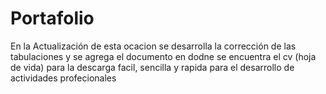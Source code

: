 # Portafolio

En la Actualización de esta ocacion se desarrolla la corrección de las tabulaciones y se agrega el documento en dodne se encuentra el cv (hoja de vida) para la descarga facil, sencilla y rapida para el desarrollo de actividades profecionales

